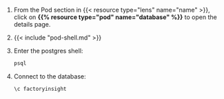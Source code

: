 1. From the Pod section in {{< resource type="lens" name="name" >}}, click on **{{% resource type="pod" name="database" %}}**
   to open the details page.
2. {{< include "pod-shell.md" >}}
3. Enter the postgres shell:

   ```bash
   psql
   ```

4. Connect to the database:

   ```bash
   \c factoryinsight
   ```

